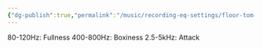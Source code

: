```yaml
---
{"dg-publish":true,"permalink":"/music/recording-eq-settings/floor-tom-eq/","tags":["Keep/Label/Mixing","Keep/Label/Drums"]}
---
```




80-120Hz: Fullness
400-800Hz: Boxiness
2.5-5kHz: Attack